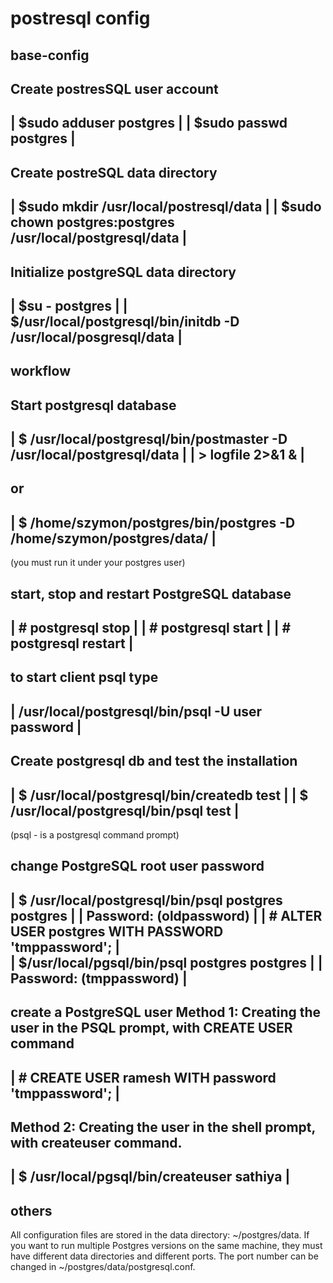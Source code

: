 # postresql config

 base-config
 ------------
 
 Create postresSQL user account
 ------------------------------------------------------------------------
 | $sudo adduser postgres						|
 | $sudo passwd postgres						|
 ------------------------------------------------------------------------

 Create postreSQL data directory
 ------------------------------------------------------------------------
 | $sudo mkdir /usr/local/postresql/data				|
 | $sudo chown postgres:postgres /usr/local/postgresql/data		|
 ------------------------------------------------------------------------

 Initialize postgreSQL data directory
 ------------------------------------------------------------------------
 | $su - postgres							|
 | $/usr/local/postgresql/bin/initdb -D /usr/local/posgresql/data	|
 ------------------------------------------------------------------------
 
 workflow
 ---------

 Start postgresql database
 ------------------------------------------------------------------------
 | $ /usr/local/postgresql/bin/postmaster -D /usr/local/postgresql/data	|
 |                                          > logfile 2>&1 &		|
 ------------------------------------------------------------------------
 or 
 ------------------------------------------------------------------------
 | $ /home/szymon/postgres/bin/postgres -D /home/szymon/postgres/data/  |
 ------------------------------------------------------------------------
 (you must run it under your postgres user)

 start, stop and restart PostgreSQL database
 ------------------------------------------------------------------------
 | # postgresql stop							|
 | # postgresql start							|
 | # postgresql restart							|
 ------------------------------------------------------------------------

 to start client psql type
 ------------------------------------------------------------------------ 
 | /usr/local/postgresql/bin/psql -U user password			|
 ------------------------------------------------------------------------ 
 

 Create postgresql db and test the installation
 ------------------------------------------------------------------------
 | $ /usr/local/postgresql/bin/createdb test				|
 | $ /usr/local/postgresql/bin/psql test 				|
 ------------------------------------------------------------------------
 (psql - is a postgresql command prompt)

 change PostgreSQL root user password 
 ------------------------------------------------------------------------
 | $ /usr/local/postgresql/bin/psql postgres postgres			|
 | Password: (oldpassword)						|
 | # ALTER USER postgres WITH PASSWORD 'tmppassword';			|	
 | $/usr/local/pgsql/bin/psql postgres postgres				|
 | Password: (tmppassword)						|
 ------------------------------------------------------------------------

 create a PostgreSQL user
 Method 1: Creating the user in the PSQL prompt, with CREATE USER command
 ------------------------------------------------------------------------
 | # CREATE USER ramesh WITH password 'tmppassword';			|
 ------------------------------------------------------------------------

 Method 2: Creating the user in the shell prompt, with createuser command.
 ------------------------------------------------------------------------
 | $ /usr/local/pgsql/bin/createuser sathiya				|
 ------------------------------------------------------------------------

 others
 -----
 All configuration files are stored in the data directory: ~/postgres/data. 
 If you want to run multiple Postgres versions on the same machine, 
 they must have different data directories and different ports. 
 The port number can be changed in ~/postgres/data/postgresql.conf.

